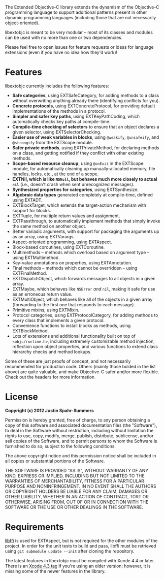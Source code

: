 The Extended Objective-C library extends the dynamism of the Objective-C programming language to support additional patterns present in other dynamic programming languages (including those that are not necessarily object-oriented).

libextobjc is meant to be very modular – most of its classes and modules can be used with no more than one or two dependencies.

Please feel free to open issues for feature requests or ideas for language extensions (even if you have no idea how they'd work)!

# Features

libextobjc currently includes the following features:

 * **Safe categories**, using EXTSafeCategory, for adding methods to a class without overwriting anything already there (identifying conflicts for you).
 * **Concrete protocols**, using EXTConcreteProtocol, for providing default implementations of the methods in a protocol.
 * **Simpler and safer key paths**, using EXTKeyPathCoding, which automatically checks key paths at compile-time.
 * **Compile-time checking of selectors** to ensure that an object declares a given selector, using EXTSelectorChecking.
 * **Easier use of weak variables in blocks**, using `@weakify`, `@unsafeify`, and `@strongify` from the EXTScope module.
 * **Safer private methods**, using EXTPrivateMethod, for declaring methods on a class, and getting notified if they conflict with other existing methods.
 * **Scope-based resource cleanup**, using `@onExit` in the EXTScope module, for automatically cleaning up manually-allocated memory, file handles, locks, etc., at the end of a scope.
 * **EXTNil, which is like `NSNull`, but behaves much more closely to actual `nil`** (i.e., doesn't crash when sent unrecognized messages).
 * **Synthesized properties for categories**, using EXTSynthesize.
 * **Algebraic data types** generated completely at compile-time, defined using EXTADT.
 * EXTBlockTarget, which extends the target-action mechanism with support for blocks.
 * EXTTuple, for multiple return values and assignment.
 * EXTPassthrough, to automatically implement methods that simply invoke the same method on another object.
 * Better variadic arguments, with support for packaging the arguments up as an array, using EXTVarargs.
 * Aspect-oriented programming, using EXTAspect.
 * Block-based coroutines, using EXTCoroutine.
 * Multimethods – methods which overload based on argument type – using EXTMultimethod.
 * Key-value annotations on properties, using EXTAnnotation.
 * Final methods – methods which cannot be overridden – using EXTFinalMethod.
 * EXTDispatchObject, which forwards messages to all objects in a given array.
 * EXTMaybe, which behaves like `NSError` _and_ `nil`, making it safe for use as an erroneous return value.
 * EXTMultiObject, which behaves like all of the objects in a given array (forwarding to the first one that responds to each message).
 * Primitive mixins, using EXTMixin.
 * Protocol categories, using EXTProtocolCategory, for adding methods to every class that implements a given protocol.
 * Convenience functions to install blocks as methods, using EXTBlockMethod.
 * Lots of extensions and additional functionality built on top of `<objc/runtime.h>`, including extremely customizable method injection, reflection upon object properties, and various functions to extend class hierarchy checks and method lookups.

Some of these are just proofs of concept, and not necessarily recommended for production code. Others (mainly those bolded in the list above) are quite valuable, and make Objective-C safer and/or more flexible. Check out the headers for more information.

# License

**Copyright (c) 2012 Justin Spahr-Summers**

Permission is hereby granted, free of charge, to any person obtaining a copy of this software and associated documentation files (the "Software"), to deal in the Software without restriction, including without limitation the rights to use, copy, modify, merge, publish, distribute, sublicense, and/or sell copies of the Software, and to permit persons to whom the Software is furnished to do so, subject to the following conditions:

The above copyright notice and this permission notice shall be included in all copies or substantial portions of the Software.

THE SOFTWARE IS PROVIDED "AS IS", WITHOUT WARRANTY OF ANY KIND, EXPRESS OR IMPLIED, INCLUDING BUT NOT LIMITED TO THE WARRANTIES OF MERCHANTABILITY, FITNESS FOR A PARTICULAR PURPOSE AND NONINFRINGEMENT. IN NO EVENT SHALL THE AUTHORS OR COPYRIGHT HOLDERS BE LIABLE FOR ANY CLAIM, DAMAGES OR OTHER LIABILITY, WHETHER IN AN ACTION OF CONTRACT, TORT OR OTHERWISE, ARISING FROM, OUT OF OR IN CONNECTION WITH THE SOFTWARE OR THE USE OR OTHER DEALINGS IN THE SOFTWARE.

# Requirements

[libffi](https://github.com/jspahrsummers/libffi) is used for EXTAspect, but is not required for the other modules of the project. In order for the unit tests to build and pass, libffi must be retrieved using `git submodule update --init` after cloning the repository.

The latest features in libextobjc must be compiled with Xcode 4.4 or later. There is an [Xcode 4.3 tag](https://github.com/jspahrsummers/libextobjc/tree/Xcode43) if you're using an older version; however, it is missing some of the newer features in the library.
